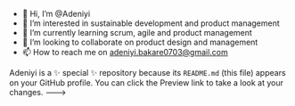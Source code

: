 - 👋 Hi, I’m @Adeniyi
- 👀 I’m interested in sustainable development and product management 
- 🌱 I’m currently learning scrum, agile and product management 
- 💞️ I’m looking to collaborate on product design and management 
- 📫 How to reach me on adeniyi.bakare0703@gmail.com 

Adeniyi is a ✨ special ✨ repository because its `README.md` (this file) appears on your GitHub profile.
You can click the Preview link to take a look at your changes.
--->
